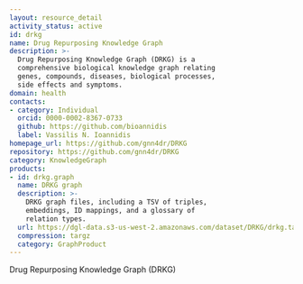 ```yaml
---
layout: resource_detail
activity_status: active
id: drkg
name: Drug Repurposing Knowledge Graph
description: >-
  Drug Repurposing Knowledge Graph (DRKG) is a
  comprehensive biological knowledge graph relating
  genes, compounds, diseases, biological processes,
  side effects and symptoms.
domain: health
contacts:
- category: Individual
  orcid: 0000-0002-8367-0733
  github: https://github.com/bioannidis
  label: Vassilis N. Ioannidis
homepage_url: https://github.com/gnn4dr/DRKG
repository: https://github.com/gnn4dr/DRKG
category: KnowledgeGraph
products:
- id: drkg.graph
  name: DRKG graph
  description: >-
    DRKG graph files, including a TSV of triples,
    embeddings, ID mappings, and a glossary of
    relation types.
  url: https://dgl-data.s3-us-west-2.amazonaws.com/dataset/DRKG/drkg.tar.gz
  compression: targz
  category: GraphProduct
---
```


Drug Repurposing Knowledge Graph (DRKG)
